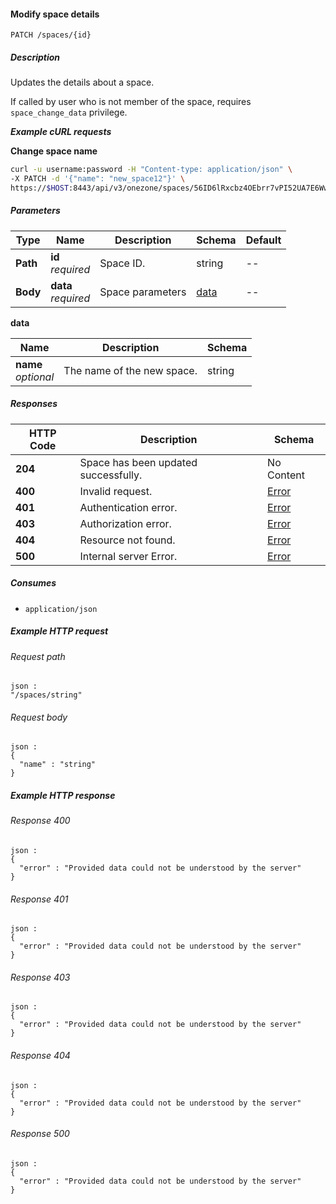 
<a name="modify_space"></a>
#### Modify space details
```
PATCH /spaces/{id}
```


##### Description
Updates the details about a space.

If called by user who is not member of the space, requires `space_change_data`
privilege.

***Example cURL requests***

**Change space name**
```bash
curl -u username:password -H "Content-type: application/json" \
-X PATCH -d '{"name": "new_space12"}' \
https://$HOST:8443/api/v3/onezone/spaces/56ID6lRxcbz4OEbrr7vPI52UA7E6WwkqQ6bJCtW5PLE
```


##### Parameters

|Type|Name|Description|Schema|Default|
|---|---|---|---|---|
|**Path**|**id**  <br>*required*|Space ID.|string|--|
|**Body**|**data**  <br>*required*|Space parameters|[data](#modify_space-data)|--|

<a name="modify_space-data"></a>
**data**

|Name|Description|Schema|
|---|---|---|
|**name**  <br>*optional*|The name of the new space.|string|


##### Responses

|HTTP Code|Description|Schema|
|---|---|---|
|**204**|Space has been updated successfully.|No Content|
|**400**|Invalid request.|[Error](../definitions/Error.md#error)|
|**401**|Authentication error.|[Error](../definitions/Error.md#error)|
|**403**|Authorization error.|[Error](../definitions/Error.md#error)|
|**404**|Resource not found.|[Error](../definitions/Error.md#error)|
|**500**|Internal server Error.|[Error](../definitions/Error.md#error)|


##### Consumes

* `application/json`


##### Example HTTP request

###### Request path
```
json :
"/spaces/string"
```


###### Request body
```
json :
{
  "name" : "string"
}
```


##### Example HTTP response

###### Response 400
```
json :
{
  "error" : "Provided data could not be understood by the server"
}
```


###### Response 401
```
json :
{
  "error" : "Provided data could not be understood by the server"
}
```


###### Response 403
```
json :
{
  "error" : "Provided data could not be understood by the server"
}
```


###### Response 404
```
json :
{
  "error" : "Provided data could not be understood by the server"
}
```


###### Response 500
```
json :
{
  "error" : "Provided data could not be understood by the server"
}
```



